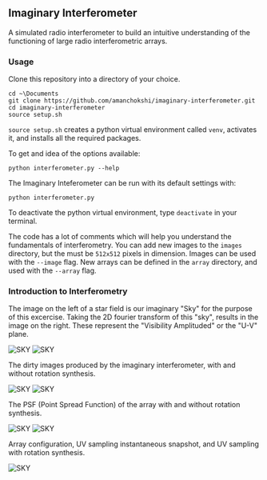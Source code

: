 ## Imaginary Interferometer
A simulated radio interferometer to build an intuitive understanding of the functioning of large radio interferometric arrays.

### Usage

Clone this repository into a directory of your choice.  

```
cd ~\Documents
git clone https://github.com/amanchokshi/imaginary-interferometer.git
cd imaginary-interferometer
source setup.sh
```

`source setup.sh` creates a python virtual environment called `venv`, activates it, and installs all the required packages.  

To get and idea of the options available:  
```
python interferometer.py --help
```

The Imaginary Inteferometer can be run with its default settings with:   
```
python interferometer.py
```

To deactivate the python virtual environment, type `deactivate` in your terminal.   


The code has a lot of comments which will help you understand the fundamentals of interferometry. You can add new images to the `images` directory, but the must be `512x512` pixels in dimension. Images can be used with the `--image` flag. New arrays can be defined in the `array` directory, and used with the `--array` flag.


### Introduction to Interferometry

The image on the left of a star field is our imaginary "Sky" for the purpose of this excercise. Taking the 2D fourier transform of this "sky", results in the image on the right. These represent the "Visibility Amplituded" or the "U-V" plane.  

![SKY](images/F-1.png)
![SKY](images/F-2.png)

The dirty images produced by the imaginary interferometer, with and without rotation synthesis.  

![SKY](images/F-3.png)
![SKY](images/F-4.png)

The PSF (Point Spread Function) of the array with and without rotation synthesis.  

![SKY](images/F-5.png)
![SKY](images/F-6.png)

Array configuration, UV sampling instantaneous snapshot, and UV sampling with rotation synthesis.  

![SKY](images/F-7.png)



